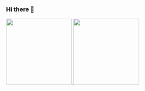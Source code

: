 ### Hi there 👋
 <div>
  <a href="https://github.com/vinicgs">
  <img height="180em" src="https://github-readme-stats.vercel.app/api?username=vinicgs&show_icons=true&theme=gotham&include_all_commits=true&count_private=true"/>
  <img height="180em" src="https://github-readme-stats.vercel.app/api/top-langs/?username=vinicgs&layout=compact&langs_count=5&theme=ocean_dark"/>
</div>
  
  
<!--
Here are some ideas to get you started:

- 🔭 I’m currently working on ... RecodePro 2021
- 🌱 I’m currently learning ... Java, Javascript
- 👯 I’m looking to collaborate on ... 
- 🤔 I’m looking for help with ...
- 💬 Ask me about ... 
- 📫 How to reach me: ...
- 😄 Pronouns: ...
- ⚡ Fun fact: ...
-->
